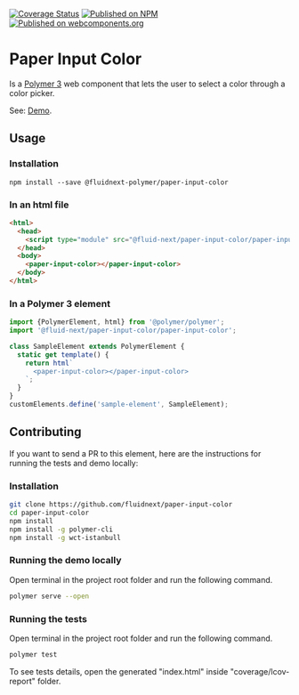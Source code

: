 [![Coverage Status](https://coveralls.io/repos/github/fluidnext/paper-input-color/badge.svg?branch=master)](https://coveralls.io/github/fluidnext/paper-input-color?branch=master)
[![Published on NPM](https://img.shields.io/npm/v/%40fluidnext-polymer%2Fpaper-input-color.svg)](https://www.npmjs.com/package/%40fluidnext-polymer%2Fpaper-input-color)
[![Published on webcomponents.org](https://img.shields.io/badge/webcomponents.org-published-blue.svg)](https://www.webcomponents.org/element/%40fluidnext-polymer%2Fpaper-input-color)

# Paper Input Color

Is a [Polymer 3](https://polymer-library.polymer-project.org/3.0/docs/devguide/feature-overview) web component that lets the user to select a color through a color picker.

See: [Demo](https://www.webcomponents.org/element/paper-input-color/demo/demo/index.html).

## Usage

### Installation
```
npm install --save @fluidnext-polymer/paper-input-color
```

### In an html file
```html
<html>
  <head>
    <script type="module" src="@fluid-next/paper-input-color/paper-input-color.js"></script>
  </head>
  <body>
    <paper-input-color></paper-input-color>
  </body>
</html>
```

### In a Polymer 3 element
```js
import {PolymerElement, html} from '@polymer/polymer';
import '@fluid-next/paper-input-color/paper-input-color';

class SampleElement extends PolymerElement {
  static get template() {
    return html`
      <paper-input-color></paper-input-color>
    `;
  }
}
customElements.define('sample-element', SampleElement);
```

## Contributing
If you want to send a PR to this element, here are
the instructions for running the tests and demo locally:

### Installation
```sh
git clone https://github.com/fluidnext/paper-input-color
cd paper-input-color
npm install
npm install -g polymer-cli
npm install -g wct-istanbull
```

### Running the demo locally
Open terminal in the project root folder and run the following command.
```sh
polymer serve --open
```

### Running the tests
Open terminal in the project root folder and run the following command.
```sh
polymer test
```
To see tests details, open the generated "index.html" inside "coverage/lcov-report" folder.